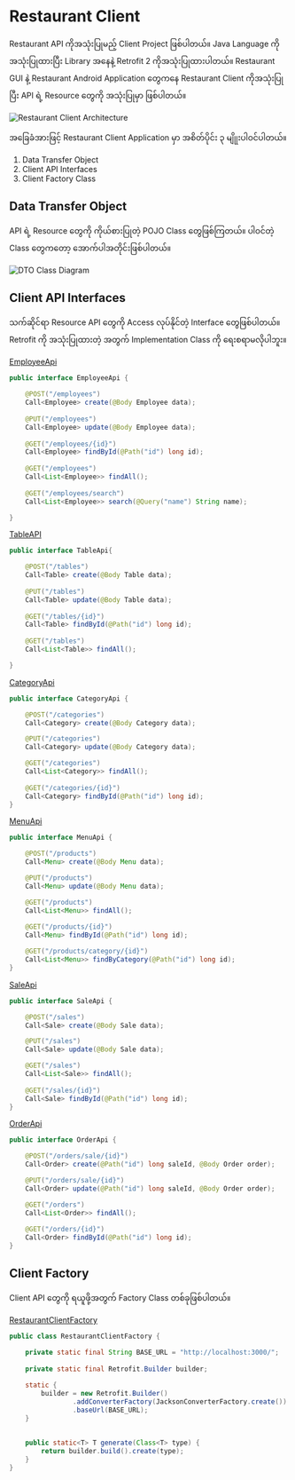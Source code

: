 # Restaurant Client

Restaurant API ကိုအသုံးပြုမည့် Client Project ဖြစ်ပါတယ်။ Java Language ကိုအသုံးပြုထားပြီး Library အနေနဲ့ Retrofit 2 ကိုအသုံးပြုထားပါတယ်။ Restaurant GUI နဲ့ Restaurant Android Application တွေကနေ Restaurant Client ကိုအသုံးပြုပြီး API ရဲ့ Resource တွေကို အသုံးပြုမှာ ဖြစ်ပါတယ်။

![Restaurant Client Architecture](/images/client-arch.png)

အခြေခံအားဖြင့် Restaurant Client Application မှာ အစိတ်ပိုင်း ၃ မျိုုးပါဝင်ပါတယ်။ 
1. Data Transfer Object
2. Client API Interfaces
3. Client Factory Class

## Data Transfer Object

API ရဲ့ Resource တွေကို ကိုယ်စားပြုတဲ့ POJO Class တွေဖြစ်ကြတယ်။ ပါဝင်တဲ့ Class တွေကတော့ အောက်ပါအတိုင်းဖြစ်ပါတယ်။

![DTO Class Diagram](/images/dto-class-relation.png)

## Client API Interfaces

သက်ဆိုင်ရာ Resource API တွေကို Access လုပ်နိုင်တဲ့ Interface တွေဖြစ်ပါတယ်။ Retrofit ကို အသုံးပြုထားတဲ့ အတွက် Implementation Class ကို ရေးစရာမလိုပါဘူး။

[EmployeeApi](src/main/java/com/jdc/restaurant/client/api/EmployeeApi.java)
```java
public interface EmployeeApi {
	
	@POST("/employees")
	Call<Employee> create(@Body Employee data);
	
	@PUT("/employees")
	Call<Employee> update(@Body Employee data);
	
	@GET("/employees/{id}")
	Call<Employee> findById(@Path("id") long id);
	
	@GET("/employees")
	Call<List<Employee>> findAll();
	
	@GET("/employees/search")
	Call<List<Employee>> search(@Query("name") String name);

}
```

[TableAPI](src/main/java/com/jdc/restaurant/client/api/TableApi.java)
```java
public interface TableApi{

	@POST("/tables")
	Call<Table> create(@Body Table data);
	
	@PUT("/tables")
	Call<Table> update(@Body Table data);
	
	@GET("/tables/{id}")
	Call<Table> findById(@Path("id") long id);
	
	@GET("/tables")
	Call<List<Table>> findAll();

}
```

[CategoryApi](src/main/java/com/jdc/restaurant/client/api/CategoryApi.java)
```java
public interface CategoryApi {

	@POST("/categories")
	Call<Category> create(@Body Category data);

	@PUT("/categories")
	Call<Category> update(@Body Category data);

	@GET("/categories")
	Call<List<Category>> findAll();
	
	@GET("/categories/{id}")
	Call<Category> findById(@Path("id") long id);
}
```

[MenuApi](src/main/java/com/jdc/restaurant/client/api/MenuApi.java)
```java
public interface MenuApi {

	@POST("/products")
	Call<Menu> create(@Body Menu data);

	@PUT("/products")
	Call<Menu> update(@Body Menu data);

	@GET("/products")
	Call<List<Menu>> findAll();
	
	@GET("/products/{id}")
	Call<Menu> findById(@Path("id") long id);

	@GET("/products/category/{id}")
	Call<List<Menu>> findByCategory(@Path("id") long id);
}
```

[SaleApi](src/main/java/com/jdc/restaurant/client/api/SaleApi.java)
```java
public interface SaleApi {

	@POST("/sales")
	Call<Sale> create(@Body Sale data);

	@PUT("/sales")
	Call<Sale> update(@Body Sale data);

	@GET("/sales")
	Call<List<Sale>> findAll();
	
	@GET("/sales/{id}")
	Call<Sale> findById(@Path("id") long id);
}
```

[OrderApi](src/main/java/com/jdc/restaurant/client/api/OrderApi.java)
```java
public interface OrderApi {

	@POST("/orders/sale/{id}")
	Call<Order> create(@Path("id") long saleId, @Body Order order);

	@PUT("/orders/sale/{id}")
	Call<Order> update(@Path("id") long saleId, @Body Order order);

	@GET("/orders")
	Call<List<Order>> findAll();
	
	@GET("/orders/{id}")
	Call<Order> findById(@Path("id") long id);
}

```

## Client Factory

Client API တွေကို ရယူဖို့အတွက် Factory Class တစ်ခုဖြစ်ပါတယ်။ 

[RestaurantClientFactory](src/main/java/com/jdc/restaurant/client/RestaurantClientFactory.java)
```java
public class RestaurantClientFactory {

	private static final String BASE_URL = "http://localhost:3000/";
	
	private static final Retrofit.Builder builder;
	
	static {
		builder = new Retrofit.Builder()
				.addConverterFactory(JacksonConverterFactory.create())
				.baseUrl(BASE_URL);
	}
	
	
	public static<T> T generate(Class<T> type) {
		return builder.build().create(type);
	}
}
```

